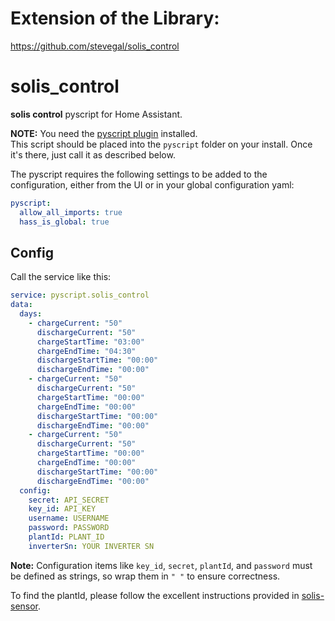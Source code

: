 
# **Extension of the Library:**  
https://github.com/stevegal/solis_control

# **solis_control**

**solis control** pyscript for Home Assistant.

**NOTE:** You need the [pyscript plugin](https://hacs-pyscript.readthedocs.io/en/latest/) installed.  
This script should be placed into the `pyscript` folder on your install. Once it's there, just call it as described below.

The pyscript requires the following settings to be added to the configuration, either from the UI or in your global configuration yaml:

```yaml
pyscript:
  allow_all_imports: true
  hass_is_global: true
```

## **Config**

Call the service like this:

```yaml
service: pyscript.solis_control
data:
  days:
    - chargeCurrent: "50"
      dischargeCurrent: "50"
      chargeStartTime: "03:00"
      chargeEndTime: "04:30"
      dischargeStartTime: "00:00"
      dischargeEndTime: "00:00"
    - chargeCurrent: "50"
      dischargeCurrent: "50"
      chargeStartTime: "00:00"
      chargeEndTime: "00:00"
      dischargeStartTime: "00:00"
      dischargeEndTime: "00:00"
    - chargeCurrent: "50"
      dischargeCurrent: "50"
      chargeStartTime: "00:00"
      chargeEndTime: "00:00"
      dischargeStartTime: "00:00"
      dischargeEndTime: "00:00"
  config:
    secret: API_SECRET
    key_id: API_KEY
    username: USERNAME
    password: PASSWORD
    plantId: PLANT_ID
    inverterSn: YOUR INVERTER SN
```

**Note:** Configuration items like `key_id`, `secret`, `plantId`, and `password` must be defined as strings, so wrap them in `" "` to ensure correctness.

To find the plantId, please follow the excellent instructions provided in [solis-sensor](https://github.com/hultenvp/solis-sensor).
